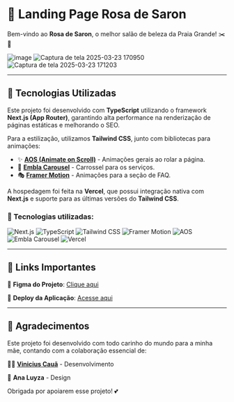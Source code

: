 # 🌹 Landing Page Rosa de Saron
Bem-vindo ao **Rosa de Saron**, o melhor salão de beleza da Praia Grande! ✂️💅

![image](https://github.com/user-attachments/assets/1336bd9f-a928-45b0-876e-ad9b6f48a2b2)
![Captura de tela 2025-03-23 170950](https://github.com/user-attachments/assets/ffd033bd-1779-482b-bee6-ca7e2102de3d)
![Captura de tela 2025-03-23 171203](https://github.com/user-attachments/assets/1f43e098-1f70-4d86-af70-c1650bfaa34b)

---

## 🚀 Tecnologias Utilizadas

Este projeto foi desenvolvido com **TypeScript** utilizando o framework **Next.js (App Router)**, garantindo alta performance na renderização de páginas estáticas e melhorando o SEO.

Para a estilização, utilizamos **Tailwind CSS**, junto com bibliotecas para animações:

- ✨ **[AOS (Animate on Scroll)](https://michalsnik.github.io/aos/)** - Animações gerais ao rolar a página.
- 🎠 **[Embla Carousel](https://www.embla-carousel.com/)** - Carrossel para os serviços.
- 🎭 **[Framer Motion](https://www.framer.com/motion/)** - Animações para a seção de FAQ.

A hospedagem foi feita na **Vercel**, que possui integração nativa com **Next.js** e suporte para as últimas versões do **Tailwind CSS**.

### 📌 Tecnologias utilizadas:

![Next.js](https://img.shields.io/badge/Next.js-000?style=for-the-badge&logo=nextdotjs&logoColor=white)
![TypeScript](https://img.shields.io/badge/TypeScript-007ACC?style=for-the-badge&logo=typescript&logoColor=white)
![Tailwind CSS](https://img.shields.io/badge/Tailwind%20CSS-06B6D4?style=for-the-badge&logo=tailwindcss&logoColor=white)
![Framer Motion](https://img.shields.io/badge/Framer%20Motion-EA4C89?style=for-the-badge&logo=framer&logoColor=white)
![AOS](https://img.shields.io/badge/AOS-FFA500?style=for-the-badge)
![Embla Carousel](https://img.shields.io/badge/Embla-000?style=for-the-badge)
![Vercel](https://img.shields.io/badge/Vercel-000?style=for-the-badge&logo=vercel&logoColor=white)

---

## 🔗 Links Importantes

🔹 **Figma do Projeto**: [Clique aqui](https://www.figma.com/design/nkm3DdPEekwXm0bHqQMa4w/sal%C3%A3o?node-id=0-1&t=Jm0hHsAQyjWMFg2v-1)

🔹 **Deploy da Aplicação**: [Acesse aqui](https://salao-rosa-de-saron.vercel.app/)

---

## 💖 Agradecimentos

Este projeto foi desenvolvido com todo carinho do mundo para a minha mãe, contando com a colaboração essencial de:

👨‍💻 **[Vinicius Cauã](https://github.com/Vinicius-Caua)** - Desenvolvimento

🎨 **Ana Luyza** - Design

Obrigada por apoiarem esse projeto! 💕

